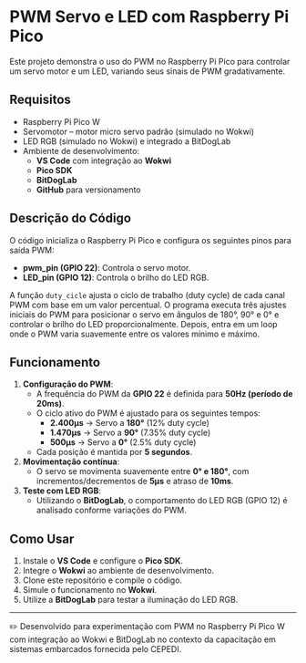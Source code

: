 # PWM Servo e LED com Raspberry Pi Pico

Este projeto demonstra o uso do PWM no Raspberry Pi Pico para controlar um servo motor e um LED, variando seus sinais de PWM gradativamente.

## Requisitos
- Raspberry Pi Pico W
- Servomotor – motor micro servo padrão (simulado no Wokwi)
- LED RGB (simulado no Wokwi) e integrado a BitDogLab
- Ambiente de desenvolvimento:
  - **VS Code** com integração ao **Wokwi**
  - **Pico SDK**
  - **BitDogLab**
  - **GitHub** para versionamento

## Descrição do Código
O código inicializa o Raspberry Pi Pico e configura os seguintes pinos para saída PWM:
- **pwm_pin (GPIO 22)**: Controla o servo motor.
- **LED_pin (GPIO 12)**: Controla o brilho do LED RGB.

A função `duty_cicle` ajusta o ciclo de trabalho (duty cycle) de cada canal PWM com base em um valor percentual. 
O programa executa três ajustes iniciais do PWM para posicionar o servo em ângulos de 180°, 90° e 0° e controlar o brilho do LED proporcionalmente. 
Depois, entra em um loop onde o PWM varia suavemente entre os valores mínimo e máximo.

## Funcionamento
1. **Configuração do PWM**:
   - A frequência do PWM da **GPIO 22** é definida para **50Hz (período de 20ms)**.
   - O ciclo ativo do PWM é ajustado para os seguintes tempos:
     - **2.400µs** → Servo a **180°** (12% duty cycle)
     - **1.470µs** → Servo a **90°** (7.35% duty cycle)
     - **500µs** → Servo a **0°** (2.5% duty cycle)
   - Cada posição é mantida por **5 segundos**.
2. **Movimentação contínua**:
   - O servo se movimenta suavemente entre **0° e 180°**, com incrementos/decrementos de **5µs** e atraso de **10ms**.
3. **Teste com LED RGB**:
   - Utilizando o **BitDogLab**, o comportamento do LED RGB (GPIO 12) é analisado conforme variações do PWM.

## Como Usar
1. Instale o **VS Code** e configure o **Pico SDK**.
2. Integre o **Wokwi** ao ambiente de desenvolvimento.
3. Clone este repositório e compile o código.
4. Simule o funcionamento no **Wokwi**.
5. Utilize a **BitDogLab** para testar a iluminação do LED RGB.

---
✏️ Desenvolvido para experimentação com PWM no Raspberry Pi Pico W com integração ao Wokwi e BitDogLab no contexto da capacitação em sistemas embarcados fornecida pelo CEPEDI.

